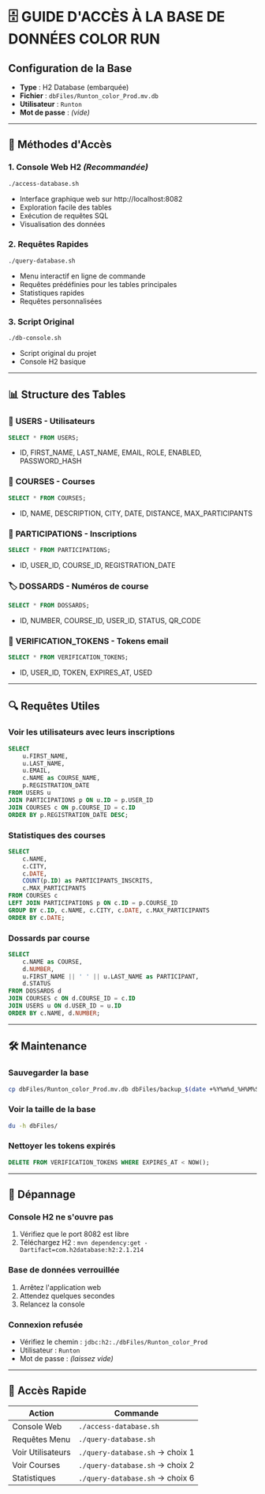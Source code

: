 # 🗄️ GUIDE D'ACCÈS À LA BASE DE DONNÉES COLOR RUN

## Configuration de la Base

- **Type** : H2 Database (embarquée)
- **Fichier** : `dbFiles/Runton_color_Prod.mv.db`
- **Utilisateur** : `Runton`
- **Mot de passe** : *(vide)*

---

## 🚀 Méthodes d'Accès

### 1. **Console Web H2** *(Recommandée)*
```bash
./access-database.sh
```
- Interface graphique web sur http://localhost:8082
- Exploration facile des tables
- Exécution de requêtes SQL
- Visualisation des données

### 2. **Requêtes Rapides**
```bash
./query-database.sh
```
- Menu interactif en ligne de commande
- Requêtes prédéfinies pour les tables principales
- Statistiques rapides
- Requêtes personnalisées

### 3. **Script Original**
```bash
./db-console.sh
```
- Script original du projet
- Console H2 basique

---

## 📊 Structure des Tables

### 👥 **USERS** - Utilisateurs
```sql
SELECT * FROM USERS;
```
- ID, FIRST_NAME, LAST_NAME, EMAIL, ROLE, ENABLED, PASSWORD_HASH

### 🏃 **COURSES** - Courses
```sql
SELECT * FROM COURSES;
```
- ID, NAME, DESCRIPTION, CITY, DATE, DISTANCE, MAX_PARTICIPANTS

### 🎯 **PARTICIPATIONS** - Inscriptions
```sql
SELECT * FROM PARTICIPATIONS;
```
- ID, USER_ID, COURSE_ID, REGISTRATION_DATE

### 🏷️ **DOSSARDS** - Numéros de course
```sql
SELECT * FROM DOSSARDS;
```
- ID, NUMBER, COURSE_ID, USER_ID, STATUS, QR_CODE

### 📧 **VERIFICATION_TOKENS** - Tokens email
```sql
SELECT * FROM VERIFICATION_TOKENS;
```
- ID, USER_ID, TOKEN, EXPIRES_AT, USED

---

## 🔍 Requêtes Utiles

### Voir les utilisateurs avec leurs inscriptions
```sql
SELECT 
    u.FIRST_NAME, 
    u.LAST_NAME, 
    u.EMAIL, 
    c.NAME as COURSE_NAME,
    p.REGISTRATION_DATE
FROM USERS u
JOIN PARTICIPATIONS p ON u.ID = p.USER_ID
JOIN COURSES c ON p.COURSE_ID = c.ID
ORDER BY p.REGISTRATION_DATE DESC;
```

### Statistiques des courses
```sql
SELECT 
    c.NAME,
    c.CITY,
    c.DATE,
    COUNT(p.ID) as PARTICIPANTS_INSCRITS,
    c.MAX_PARTICIPANTS
FROM COURSES c
LEFT JOIN PARTICIPATIONS p ON c.ID = p.COURSE_ID
GROUP BY c.ID, c.NAME, c.CITY, c.DATE, c.MAX_PARTICIPANTS
ORDER BY c.DATE;
```

### Dossards par course
```sql
SELECT 
    c.NAME as COURSE,
    d.NUMBER,
    u.FIRST_NAME || ' ' || u.LAST_NAME as PARTICIPANT,
    d.STATUS
FROM DOSSARDS d
JOIN COURSES c ON d.COURSE_ID = c.ID
JOIN USERS u ON d.USER_ID = u.ID
ORDER BY c.NAME, d.NUMBER;
```

---

## 🛠️ Maintenance

### Sauvegarder la base
```bash
cp dbFiles/Runton_color_Prod.mv.db dbFiles/backup_$(date +%Y%m%d_%H%M%S).mv.db
```

### Voir la taille de la base
```bash
du -h dbFiles/
```

### Nettoyer les tokens expirés
```sql
DELETE FROM VERIFICATION_TOKENS WHERE EXPIRES_AT < NOW();
```

---

## 🚨 Dépannage

### Console H2 ne s'ouvre pas
1. Vérifiez que le port 8082 est libre
2. Téléchargez H2 : `mvn dependency:get -Dartifact=com.h2database:h2:2.1.214`

### Base de données verrouillée
1. Arrêtez l'application web
2. Attendez quelques secondes
3. Relancez la console

### Connexion refusée
- Vérifiez le chemin : `jdbc:h2:./dbFiles/Runton_color_Prod`
- Utilisateur : `Runton`
- Mot de passe : *(laissez vide)*

---

## 📱 Accès Rapide

| Action | Commande |
|--------|----------|
| Console Web | `./access-database.sh` |
| Requêtes Menu | `./query-database.sh` |
| Voir Utilisateurs | `./query-database.sh` → choix 1 |
| Voir Courses | `./query-database.sh` → choix 2 |
| Statistiques | `./query-database.sh` → choix 6 | 
